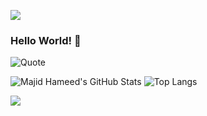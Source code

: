![](https://komarev.com/ghpvc/?username=majidhameed&style=plastic&label=Views)

### Hello World! 👋
<!-- ![Quote](https://github-readme-quotes.herokuapp.com/quote) -->
![Quote](https://quotes-github-readme.vercel.app/api?type=horizontal)

![Majid Hameed's GitHub Stats](https://github-readme-stats.vercel.app/api?username=majidhameed&count_private=true&show_icons=true&hide=issues,contribs)
![Top Langs](https://github-readme-stats.vercel.app/api/top-langs/?username=majidhameed&langs_count=99&layout=compact)
<!--
![Majid Hameed's GitHub Stats](https://github-readme-stats.vercel.app/api?username=majidhameed&count_private=true&show_icons=true&hide=issues,contribs)
![Top Langs](https://github-readme-stats.vercel.app/api/top-langs/?username=majidhameed&langs_count=99&layout=compact)
![trophy](https://github-profile-trophy.vercel.app/?username=majidhameed)
-->

<!-- ![](https://github.com/majidhameed/github-stats/blob/master/generated/overview.svg)
![](https://github.com/majidhameed/github-stats/blob/master/generated/languages.svg)
-->

![](https://hit.yhype.me/github/profile?user_id=2404686)

<!--
**majidhameed/majidhameed** is a ✨ _special_ ✨ repository because its `README.md` (this file) appears on your GitHub profile.

Here are some ideas to get you started:

- 🔭 I’m currently working on ...
- 🌱 I’m currently learning ...
- 👯 I’m looking to collaborate on ...
- 🤔 I’m looking for help with ...
- 💬 Ask me about ...
- 📫 How to reach me: ...
- 😄 Pronouns: ...
- ⚡ Fun fact: ...
-->
